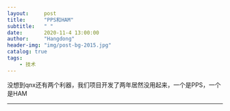 ```yaml
---
layout:     post
title:      "PPS和HAM"
subtitle:   " "
date:       2020-11-4 13:00:00
author:     "Hangdong"
header-img: "img/post-bg-2015.jpg"
catalog: true
tags:
    - 技术
---
```


  没想到qnx还有两个利器，我们项目开发了两年居然没用起来，一个是PPS，一个是HAM

---


